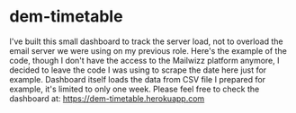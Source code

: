 # dem-timetable
I've built this small dashboard to track the server load, not to overload the email server we were using on my previous role.
Here's the example of the code, though I don't have the access to the Mailwizz platform anymore, I decided to leave the code I was using to scrape the date here just for example.
Dashboard itself loads the data from CSV file I prepared for example, it's limited to only one  week.
Please feel free to check the dashboard at:
https://dem-timetable.herokuapp.com
